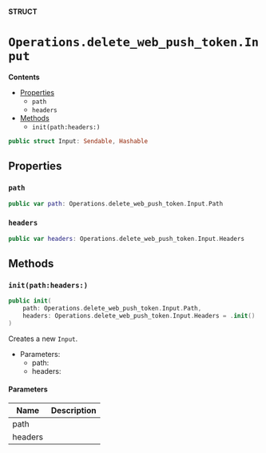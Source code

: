**STRUCT**

# `Operations.delete_web_push_token.Input`

**Contents**

- [Properties](#properties)
  - `path`
  - `headers`
- [Methods](#methods)
  - `init(path:headers:)`

```swift
public struct Input: Sendable, Hashable
```

## Properties
### `path`

```swift
public var path: Operations.delete_web_push_token.Input.Path
```

### `headers`

```swift
public var headers: Operations.delete_web_push_token.Input.Headers
```

## Methods
### `init(path:headers:)`

```swift
public init(
    path: Operations.delete_web_push_token.Input.Path,
    headers: Operations.delete_web_push_token.Input.Headers = .init()
)
```

Creates a new `Input`.

- Parameters:
  - path:
  - headers:

#### Parameters

| Name | Description |
| ---- | ----------- |
| path |  |
| headers |  |